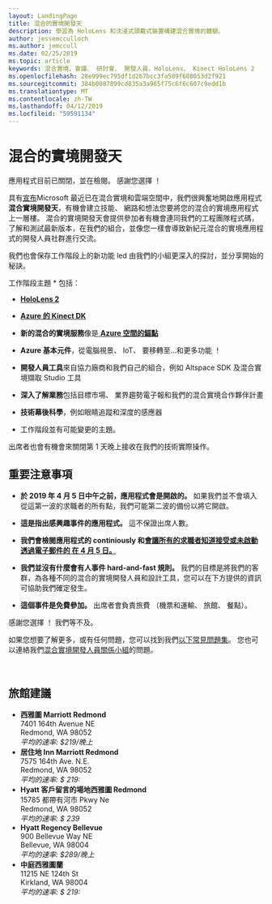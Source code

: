 ```yaml
---
layout: LandingPage
title: 混合的實境開發天
description: 學習為 HoloLens 和沈浸式頭戴式裝置構建混合實境的體驗。
author: jessemcculloch
ms.author: jemccull
ms.date: 02/25/2019
ms.topic: article
keywords: 混合實境，會議、 研討會、 開發人員，HoloLens、 Kinect HoloLens 2
ms.openlocfilehash: 28e999ec795df1d267bcc3fa589f608053d2f921
ms.sourcegitcommit: 384b0087899cd835a3a965f75c6f6c607c9edd1b
ms.translationtype: MT
ms.contentlocale: zh-TW
ms.lasthandoff: 04/12/2019
ms.locfileid: "59591134"
---
```

# <a name="mixed-reality-dev-days"></a>混合的實境開發天

應用程式目前已關閉，並在檢閱。 感謝您選擇 ！

具有[宣布](https://blogs.microsoft.com/blog/2019/02/24/microsoft-at-mwc-barcelona-introducing-microsoft-hololens-2/)Microsoft 最近已在混合實境和雲端空間中，我們很興奮地開啟應用程式**混合實境開發天**，有機會建立技能、 網路和想法您要將您的混合的實境應用程式上一層樓。 混合的實境開發天會提供參加者有機會連同我們的工程團隊程式碼，了解和測試最新版本，在我們的組合，並像您一樣會導致新紀元混合的實境應用程式的開發人員社群進行交流。  </br>

我們也會保存工作階段上的新功能 led 由我們的小組更深入的探討，並分享開始的秘訣。 </br>

工作階段主題 * 包括：
* [**HoloLens 2**]()
* [**Azure 的 Kinect DK**]()
* **新的混合的實境服務**像是[ **Azure 空間的錨點**]()
* **Azure 基本元件**，從電腦視景、 IoT、 要移轉至...和更多功能 ！
* **開發人員工具**來自協力廠商和我們自己的組合，例如 Altspace SDK 及混合實境擷取 Studio 工具
* **深入了解業務**包括目標市場、 業界趨勢電子報和我們的混合實境合作夥伴計畫
* **技術幕後科學**，例如眼睛追蹤和深度的感應器 </br>

* 工作階段並有可能變更的主題。 </br>

出席者也會有機會來關閉第 1 天晚上接收在我們的技術實際操作。
</br>


## <a name="important-notes"></a>重要注意事項

* **於 2019 年 4 月 5 日中午之前，應用程式會是開啟的。**  如果我們並不會填入從這第一波的求職者的所有點，我們可能第二波的備份以將它開啟。

* **這是指出感興趣事件的應用程式。**  這不保證出席人數。

* **我們會檢閱應用程式的 continiously 和<u>會讓所有的求職者知道接受或未啟動透過電子郵件的 在 4 月 5 日。</u>**

* **我們並沒有什麼會有人事件 hard-and-fast 規則。**  我們的目標是將我們的客群，為各種不同的混合的實境開發人員和設計工具，您可以在下方提供的資訊可協助我們確定發生。

* **這個事件是免費參加。** 出席者會負責旅費 （機票和運輸、 旅館、 餐點）。

感謝您選擇 ！ 我們等不及。 

如果您想要了解更多，或有任何問題，您可以找到我們[以下常見問題集](mr-dev-days-faq.md)。 您也可以連絡我們[混合實境開發人員關係小組](mailto:DevEvent@microsoft.com)的問題。

</br>

## <a name="hotel-suggestions"></a>旅館建議

* **西雅圖 Marriott Redmond**</br>
  7401 164th Avenue NE</br>
  Redmond, WA 98052</br>
  _平均的速率: $219/晚上_
* **居住地 Inn Marriott Redmond**</br>
  7575 164th Ave. N.E.</br>
  Redmond, WA 98052</br>
  _平均的速率: $ 219:_
* **Hyatt 客戶留言的場地西雅圖 Redmond**</br>
  15785 都帶有河市 Pkwy Ne</br>
  Redmond, WA 98052</br>
  _平均的速率: $ 239_
* **Hyatt Regency Bellevue**</br>
  900 Bellevue Way NE</br>
  Bellevue, WA 98004</br>
  _平均的速率: $289/晚上_
* **中庭西雅圖蘭**</br>
  11215 NE 124th St</br>
  Kirkland, WA 98004</br>
  _平均的速率: $ 219:_
